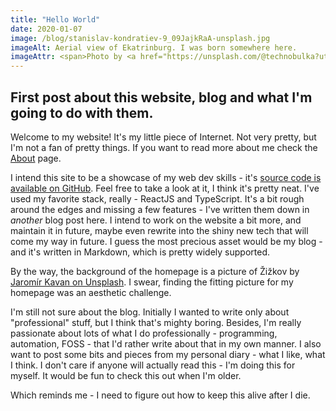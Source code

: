 ```yaml
---
title: "Hello World"
date: 2020-01-07
image: /blog/stanislav-kondratiev-9_09JajkRaA-unsplash.jpg
imageAlt: Aerial view of Ekatrinburg. I was born somewhere here.
imageAttr: <span>Photo by <a href="https://unsplash.com/@technobulka?utm_source=unsplash&amp;utm_medium=referral&amp;utm_content=creditCopyText">Stanislav Kondratiev</a> on <a href="https://unsplash.com/?utm_source=unsplash&amp;utm_medium=referral&amp;utm_content=creditCopyText">Unsplash</a></span>
---
```

First post about this website, blog and what I'm going to do with them.
---
Welcome to my website! It's my little piece of Internet. Not very pretty, but I'm not a fan of pretty things. If you want to read more about me check the [About](/about) page.

I intend this site to be a showcase of my web dev skills - it's [source code is available on GitHub][0]. Feel free to take a look at it, I think it's pretty neat. I've used my favorite stack, really - ReactJS and TypeScript. It's a bit rough around the edges and missing a few features - I've written them down in _another_ blog post here. I intend to work on the website a bit more, and maintain it in future, maybe even rewrite into the shiny new tech that will come my way in future. I guess the most precious asset would be my blog - and it's written in Markdown, which is pretty widely supported.

By the way, the background of the homepage is a picture of Žižkov by [Jaromír Kavan on Unsplash](https://unsplash.com/@jerrykavan?utm_source=unsplash&amp;utm_medium=referral&amp;utm_content=creditCopyText). I swear, finding the fitting picture for my homepage was an aesthetic challenge.

I'm still not sure about the blog. Initially I wanted to write only about "professional" stuff, but I think that's mighty boring. Besides, I'm really passionate about lots of what I do professionally - programming, automation, FOSS - that I'd rather write about that in my own manner. I also want to post some bits and pieces from my personal diary - what I like, what I think. I don't care if anyone will actually read this - I'm doing this for myself. It would be fun to check this out when I'm older.

Which reminds me - I need to figure out how to keep this alive after I die.

[0]: https://github.com/iakovmarkov/iakov.me